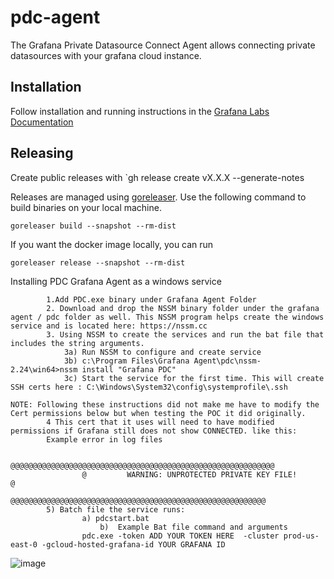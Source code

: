 # pdc-agent

The Grafana Private Datasource Connect Agent allows connecting private datasources with your grafana cloud instance.


## Installation

Follow installation and running instructions in the [Grafana Labs Documentation](https://grafana.com/docs/grafana-cloud/data-configuration/configure-private-datasource-connect/)



## Releasing
Create public releases with `gh release create vX.X.X --generate-notes

Releases are managed using [goreleaser](https://goreleaser.com/). Use the following command to build binaries on your local machine.

```
goreleaser build --snapshot --rm-dist
```

If you want the docker image locally, you can run

```
goreleaser release --snapshot --rm-dist
```

Installing PDC Grafana Agent as a windows service

			1.Add PDC.exe binary under Grafana Agent Folder
			2. Download and drop the NSSM binary folder under the grafana agent / pdc folder as well. This NSSM program helps create the windows service and is located here: https://nssm.cc 
			3. Using NSSM to create the services and run the bat file that includes the string arguments. 
				3a) Run NSSM to configure and create service 
				3b) c:\Program Files\Grafana Agent\pdc\nssm-2.24\win64>nssm install "Grafana PDC"
				3c) Start the service for the first time. This will create SSH certs here : C:\Windows\System32\config\systemprofile\.ssh
				
    NOTE: Following these instructions did not make me have to modify the Cert permissions below but when testing the POC it did originally. 
			4 This cert that it uses will need to have modified permissions if Grafana still does not show CONNECTED. like this:
			Example error in log files
				
					@@@@@@@@@@@@@@@@@@@@@@@@@@@@@@@@@@@@@@@@@@@@@@@@@@@@@@@@@@@
					@         WARNING: UNPROTECTED PRIVATE KEY FILE!          @
					@@@@@@@@@@@@@@@@@@@@@@@@@@@@@@@@@@@@@@@@@@@@@@@@@@@@@@@@@
			5) Batch file the service runs:
					a) pdcstart.bat
     					b)  Example Bat file command and arguments
					pdc.exe -token ADD YOUR TOKEN HERE  -cluster prod-us-east-0 -gcloud-hosted-grafana-id YOUR GRAFANA ID 
					
					
![image](https://github.com/EricSchroeder12/Grafana-pdc-agent/assets/16087194/97360683-d3ff-40a0-bb33-d56a75e46b05)
